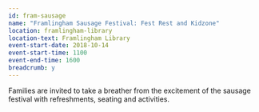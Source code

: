 ```yaml
---
id: fram-sausage
name: "Framlingham Sausage Festival: Fest Rest and Kidzone"
location: framlingham-library
location-text: Framlingham Library
event-start-date: 2018-10-14
event-start-time: 1100
event-end-time: 1600
breadcrumb: y
---
```


Families are invited to take a breather from the excitement of the sausage festival with refreshments, seating and activities.
